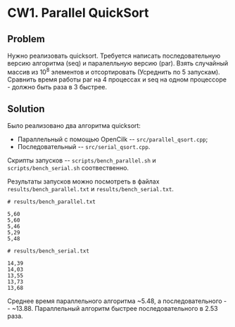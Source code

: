 # CW1. Parallel QuickSort

## Problem

Нужно реализовать quicksort. Требуется написать последовательную версию алгоритма (seq) и паралелльную версию (par). Взять случайный массив из $10^8$ элементов и отсортировать (Усреднить по 5 запускам). Сравнить время работы par на 4 процессах и seq на одном процессоре - должно быть раза в 3 быстрее.

## Solution

Было реализовано два алгоритма quicksort:

- Параллельный с помощью OpenCilk -- `src/parallel_qsort.cpp`;
- Последовательный -- `src/serial_qsort.cpp`.

Скрипты запусков -- `scripts/bench_parallel.sh` и `scripts/bench_serial.sh` соотвественно.

Результаты запусков можно посмотреть в файлах `results/bench_parallel.txt` и `results/bench_serial.txt`.

```
# results/bench_parallel.txt

5,60
5,60
5,46
5,29
5,48
```

```
# results/bench_serial.txt

14,39
14,03
13,55
13,73
13,68
```

Среднее время параллельного алгоритма ~5.48, а последовательного -- ~13.88. Параллельный алгоритм быстрее последовательного в 2.53 раза.
